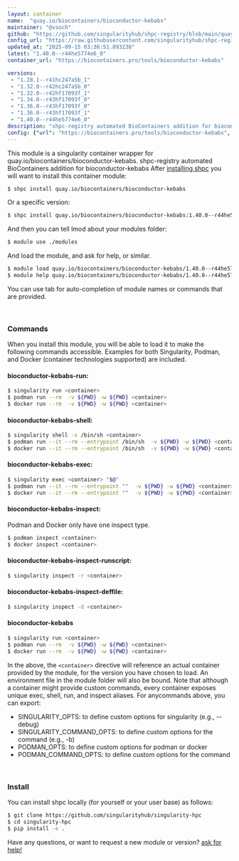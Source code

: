 ```yaml
---
layout: container
name:  "quay.io/biocontainers/bioconductor-kebabs"
maintainer: "@vsoch"
github: "https://github.com/singularityhub/shpc-registry/blob/main/quay.io/biocontainers/bioconductor-kebabs/container.yaml"
config_url: "https://raw.githubusercontent.com/singularityhub/shpc-registry/main/quay.io/biocontainers/bioconductor-kebabs/container.yaml"
updated_at: "2025-09-15 03:36:51.893238"
latest: "1.40.0--r44he5774e6_0"
container_url: "https://biocontainers.pro/tools/bioconductor-kebabs"

versions:
 - "1.28.1--r41hc247a5b_1"
 - "1.32.0--r42hc247a5b_0"
 - "1.32.0--r42hf17093f_1"
 - "1.34.0--r43hf17093f_0"
 - "1.36.0--r43hf17093f_0"
 - "1.36.0--r43hf17093f_1"
 - "1.40.0--r44he5774e6_0"
description: "shpc-registry automated BioContainers addition for bioconductor-kebabs"
config: {"url": "https://biocontainers.pro/tools/bioconductor-kebabs", "maintainer": "@vsoch", "description": "shpc-registry automated BioContainers addition for bioconductor-kebabs", "latest": {"1.40.0--r44he5774e6_0": "sha256:764a89e0ff5deb5dabda64f4a05230855a67723e578d559cd17e2d7abbf29fd5"}, "tags": {"1.28.1--r41hc247a5b_1": "sha256:1ceac9bd98886901de84774fb4b20c9cb4604e6e07ee967151f109ac1aa0c19f", "1.32.0--r42hc247a5b_0": "sha256:4f413595317e84316088a05a3574dc3134968a3c79a79d249b23ea4521e24d52", "1.32.0--r42hf17093f_1": "sha256:1d5062018458ee7e71536791bad07e3c438310adac09d6dabd2d36370863fde2", "1.34.0--r43hf17093f_0": "sha256:324312ab6adfe95fd4c3f1d049d7655d6da202f66804ec99814fa10c732ad24f", "1.36.0--r43hf17093f_0": "sha256:a98c1c63fc14ddc9bbef6abf000d2dacc46946f94e8bf2b4f9c8cbd634c0293f", "1.36.0--r43hf17093f_1": "sha256:0dd0cc7e26ee145de1f1a9682fe2336f3dadcb0b2e9d2a7624235da59dd7a694", "1.40.0--r44he5774e6_0": "sha256:764a89e0ff5deb5dabda64f4a05230855a67723e578d559cd17e2d7abbf29fd5"}, "docker": "quay.io/biocontainers/bioconductor-kebabs"}
---
```


This module is a singularity container wrapper for quay.io/biocontainers/bioconductor-kebabs.
shpc-registry automated BioContainers addition for bioconductor-kebabs
After [installing shpc](#install) you will want to install this container module:


```bash
$ shpc install quay.io/biocontainers/bioconductor-kebabs
```

Or a specific version:

```bash
$ shpc install quay.io/biocontainers/bioconductor-kebabs:1.40.0--r44he5774e6_0
```

And then you can tell lmod about your modules folder:

```bash
$ module use ./modules
```

And load the module, and ask for help, or similar.

```bash
$ module load quay.io/biocontainers/bioconductor-kebabs/1.40.0--r44he5774e6_0
$ module help quay.io/biocontainers/bioconductor-kebabs/1.40.0--r44he5774e6_0
```

You can use tab for auto-completion of module names or commands that are provided.

<br>

### Commands

When you install this module, you will be able to load it to make the following commands accessible.
Examples for both Singularity, Podman, and Docker (container technologies supported) are included.

#### bioconductor-kebabs-run:

```bash
$ singularity run <container>
$ podman run --rm  -v ${PWD} -w ${PWD} <container>
$ docker run --rm  -v ${PWD} -w ${PWD} <container>
```

#### bioconductor-kebabs-shell:

```bash
$ singularity shell -s /bin/sh <container>
$ podman run --it --rm --entrypoint /bin/sh  -v ${PWD} -w ${PWD} <container>
$ docker run --it --rm --entrypoint /bin/sh  -v ${PWD} -w ${PWD} <container>
```

#### bioconductor-kebabs-exec:

```bash
$ singularity exec <container> "$@"
$ podman run --it --rm --entrypoint ""  -v ${PWD} -w ${PWD} <container> "$@"
$ docker run --it --rm --entrypoint ""  -v ${PWD} -w ${PWD} <container> "$@"
```

#### bioconductor-kebabs-inspect:

Podman and Docker only have one inspect type.

```bash
$ podman inspect <container>
$ docker inspect <container>
```

#### bioconductor-kebabs-inspect-runscript:

```bash
$ singularity inspect -r <container>
```

#### bioconductor-kebabs-inspect-deffile:

```bash
$ singularity inspect -d <container>
```



#### bioconductor-kebabs

```bash
$ singularity run <container>
$ podman run --rm  -v ${PWD} -w ${PWD} <container>
$ docker run --rm  -v ${PWD} -w ${PWD} <container>
```


In the above, the `<container>` directive will reference an actual container provided
by the module, for the version you have chosen to load. An environment file in the
module folder will also be bound. Note that although a container
might provide custom commands, every container exposes unique exec, shell, run, and
inspect aliases. For anycommands above, you can export:

 - SINGULARITY_OPTS: to define custom options for singularity (e.g., --debug)
 - SINGULARITY_COMMAND_OPTS: to define custom options for the command (e.g., -b)
 - PODMAN_OPTS: to define custom options for podman or docker
 - PODMAN_COMMAND_OPTS: to define custom options for the command

<br>

### Install

You can install shpc locally (for yourself or your user base) as follows:

```bash
$ git clone https://github.com/singularityhub/singularity-hpc
$ cd singularity-hpc
$ pip install -e .
```

Have any questions, or want to request a new module or version? [ask for help!](https://github.com/singularityhub/singularity-hpc/issues)